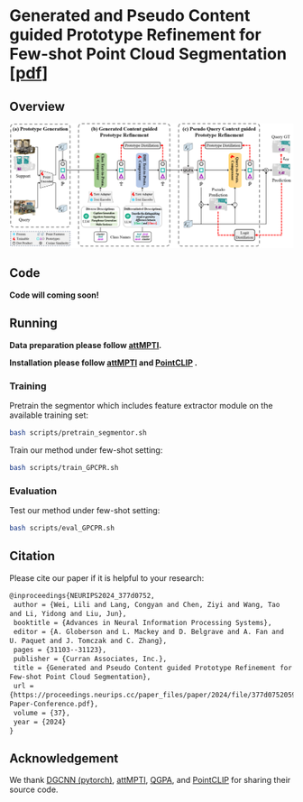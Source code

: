# Generated and Pseudo Content guided Prototype Refinement for Few-shot Point Cloud Segmentation [[pdf](https://proceedings.neurips.cc/paper_files/paper/2024/file/377d0752059d3d4686aa021b664a25dd-Paper-Conference.pdf)]


## Overview

![framework](framework.png)


## Code 

**Code will coming soon!**

## Running 

**Data preparation please follow [attMPTI](https://github.com/Na-Z/attMPTI).**

**Installation please follow [attMPTI](https://github.com/Na-Z/attMPTI) and [PointCLIP](https://github.com/ZrrSkywalker/PointCLIP) .**


### Training

Pretrain the segmentor which includes feature extractor module on the available training set:

```bash
bash scripts/pretrain_segmentor.sh
```

Train our method under few-shot setting:

```bash
bash scripts/train_GPCPR.sh
```

### Evaluation

Test our method under few-shot setting:

```bash
bash scripts/eval_GPCPR.sh
```

## Citation
Please cite our paper if it is helpful to your research:

    @inproceedings{NEURIPS2024_377d0752,
     author = {Wei, Lili and Lang, Congyan and Chen, Ziyi and Wang, Tao and Li, Yidong and Liu, Jun},
     booktitle = {Advances in Neural Information Processing Systems},
     editor = {A. Globerson and L. Mackey and D. Belgrave and A. Fan and U. Paquet and J. Tomczak and C. Zhang},
     pages = {31103--31123},
     publisher = {Curran Associates, Inc.},
     title = {Generated and Pseudo Content guided Prototype Refinement for Few-shot Point Cloud Segmentation},
     url = {https://proceedings.neurips.cc/paper_files/paper/2024/file/377d0752059d3d4686aa021b664a25dd-Paper-Conference.pdf},
     volume = {37},
     year = {2024}
    }





## Acknowledgement
We thank [DGCNN (pytorch)](https://github.com/WangYueFt/dgcnn/tree/master/pytorch), [attMPTI](https://github.com/Na-Z/attMPTI), [QGPA](https://github.com/heshuting555/PAP-FZS3D), and [PointCLIP](https://github.com/ZrrSkywalker/PointCLIP) for sharing their source code.
